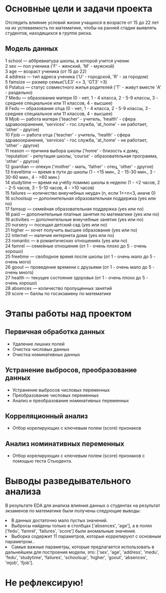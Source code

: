 # Основные цели и задачи проекта

Отследить влияние условий жизни учащихся в возрасте от 15 до 22 лет на их успеваемость по математике, чтобы на ранней стадии выявлять студентов, находящихся в группе риска.

## Модель данных

1 school — аббревиатура школы, в которой учится ученик <br />
2 sex — пол ученика ('F' - женский, 'M' - мужской) <br />
3 age — возраст ученика (от 15 до 22) <br />
4 address — тип адреса ученика ('U' - городской, 'R' - за городом) <br />
5 famsize — размер семьи('LE3' <= 3, 'GT3' >3) <br />
6 Pstatus — статус совместного жилья родителей ('T' - живут вместе 'A' - раздельно) <br />
7 Medu — образование матери (0 - нет, 1 - 4 класса, 2 - 5-9 классы, 3 - среднее специальное или 11 классов, 4 - высшее) <br />
8 Fedu — образование отца (0 - нет, 1 - 4 класса, 2 - 5-9 классы, 3 - среднее специальное или 11 классов, 4 - высшее) <br />
9 Mjob — работа матери ('teacher' - учитель, 'health' - сфера здравоохранения, 'services' - гос служба, 'at_home' - не работает, 'other' - другое) <br />
10 Fjob — работа отца ('teacher' - учитель, 'health' - сфера здравоохранения, 'services' - гос служба, 'at_home' - не работает, 'other' - другое) <br />
11 reason — причина выбора школы ('home' - близость к дому, 'reputation' - репутация школы, 'course' - образовательная программа, 'other' - другое) <br />
12 guardian — опекун ('mother' - мать, 'father' - отец, 'other' - другое) <br />
13 traveltime — время в пути до школы (1 - <15 мин., 2 - 15-30 мин., 3 - 30-60 мин., 4 - >60 мин.) <br />
14 studytime — время на учёбу помимо школы в неделю (1 - <2 часов, 2 - 2-5 часов, 3 - 5-10 часов, 4 - >10 часов) <br />
15 failures — количество внеучебных неудач (n, если 1<=n<3, иначе 0) <br />
16 schoolsup — дополнительная образовательная поддержка (yes или no) <br />
17 famsup — семейная образовательная поддержка (yes или no) <br />
18 paid — дополнительные платные занятия по математике (yes или no) <br />
19 activities — дополнительные внеучебные занятия (yes или no) <br />
20 nursery — посещал детский сад (yes или no) <br />
21 higher — хочет получить высшее образование (yes или no) <br />
22 internet — наличие интернета дома (yes или no) <br />
23 romantic — в романтических отношениях (yes или no) <br />
24 famrel — семейные отношения (от 1 - очень плохо до 5 - очень хорошо) <br />
25 freetime — свободное время после школы (от 1 - очень мало до 5 - очень мого) <br />
26 goout — проведение времени с друзьями (от 1 - очень мало до 5 - очень много) <br />
27 health — текущее состояние здоровья (от 1 - очень плохо до 5 - очень хорошо) <br />
28 absences — количество пропущенных занятий <br />
29 score — баллы по госэкзамену по математике <br />

# Этапы работы над проектом

## Первичная обработка данных
- Удаление лишних полей
- Очистка числовых данных
- Очистка номинативных данных

## Устранение выбросов, преобразование данных
- Устранение выбросов числовых переменных
- Преобразование числовых переменных
- Анализ и преобразование номинативных переменных

## Корреляционный анализ
- Отбор корелирующих с ключевым полем (score) признаков

## Анализ номинативных переменных
- Отбор корелирующих с ключевым полем (score) признаков с помощью теста Стьюдента.

# Выводы разведывательного анализа
В результате EDA для анализа влияния данных о студентах на результат экзаменов по математике были получены следующие выводы:

   <li> В данных достаточно мало пустых значений.</li>
   <li> Выбросы найдены только в столбцах ['absences', 'age'], а в полях ['fedu', 'famrel', 'failures', 'score'] были аномальные значения.</li>
   <li> Выборка содержит 11 параметров, которые коррелируют с основным параметром..</li>
   <li> Самые важные параметры, которые предлагается использовать в дальнейшем для построения модели, это: ['sex', 'age', 'address', 'medu', 'fedu', 'studytime', 'failures', 'schoolsup', 'higher', 'goout', 'absences', 'mjob', 'fjob'].</li>

# Не рефлексирую!


```python

```

